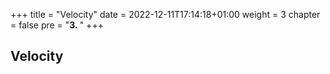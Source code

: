 +++
title = "Velocity"
date = 2022-12-11T17:14:18+01:00
weight = 3
chapter = false
pre = "<b>3. </b>"
+++

## Velocity